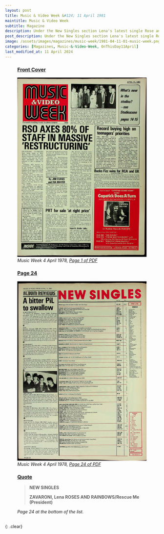 ```yaml
---
layout: post
title: Music & Video Week &#124; 11 April 1981
maintitle: Music & Video Week
subtitle: Magazine
description: Under the New Singles section Lena's latest single Rose and Rainbows was listed.
post_description: Under the New Singles section Lena's latest single Rose and Rainbows was listed.
image: /assets/images/magazines/music-week/1981-04-11-01-music-week.png
categories: [Magazines, Music-&-Video-Week, OnThisDay11April]
last_modified_at: 11 April 2024
---
```


<figure class="fig1">
<h3 id="infobox1"><a href="#infobox1">Front Cover</a></h3>
<a href="/assets/images/magazines/music-week/1981-04-11-01-music-week.png"><img src="/assets/images/magazines/music-week/1981-04-11-01-music-week.png" class="full-width zoom-in" /></a>
<cite>Music Week 4 April 1978, <a class="external-link" href="https://worldradiohistory.com/UK/Music-Week/1981/Music-Week-1981-04-11.pdf">Page 1 of PDF</a></cite>
</figure>

<figure class="fig2">
<h3 id="infobox2"><a href="#infobox2">Page 24</a></h3>
<a href="/assets/images/magazines/music-week/1981-04-11-24-music-week.png"><img src="/assets/images/magazines/music-week/1981-04-11-24-music-week.png" class="full-width zoom-in" /></a>
<cite>Music Week 4 April 1978, <a class="external-link" href="https://worldradiohistory.com/UK/Music-Week/1981/Music-Week-1981-04-11.pdf#page=24">Page 24 of PDF</a></cite>
</figure>

<figure class="fig3">
<h3 id="page-3"><a href="#page-3">Quote</a></h3>
<blockquote>
<p><strong>NEW SINGLES</strong></p>
<p><strong>ZAVARONI, Lena ROSES AND RAINBOWS/Rescue Me (President)</strong></p>
</blockquote>
<cite>Page 24 at the bottom of the list.</cite>
</figure>

<br />{: .clear}

